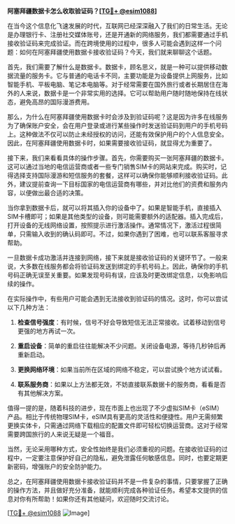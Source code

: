 **阿塞拜疆数据卡怎么收取验证码？[[TG💪+ @esim1088](https://t.me/s/esim1088)]**

在当今这个信息化飞速发展的时代，互联网已经深深融入了我们的日常生活。无论是办理银行卡、注册社交媒体账号，还是开通新的网络服务，我们都需要通过手机接收验证码来完成验证。而在跨境使用的过程中，很多人可能会遇到这样一个问题：如何在阿塞拜疆使用数据卡接收验证码？今天，我们就来聊聊这个话题。

首先，我们需要了解什么是数据卡。数据卡，顾名思义，就是一种可以提供移动数据流量的服务卡。它与普通的电话卡不同，主要功能是为设备提供上网服务，比如智能手机、平板电脑、笔记本电脑等。对于经常需要在国外旅行或者长期居住在海外的人来说，数据卡是一个非常实用的选择。它可以帮助用户随时随地保持在线状态，避免高昂的国际漫游费用。

那么，为什么在阿塞拜疆使用数据卡时会涉及到验证码呢？这是因为许多在线服务为了确保账户安全，会在用户登录或进行某些操作时发送验证码到用户的手机号码上。这种做法不仅可以防止未经授权的访问，还能有效保护用户的个人信息安全。因此，在阿塞拜疆使用数据卡时，如果需要接收验证码，就显得尤为重要了。

接下来，我们来看看具体的操作步骤。首先，你需要购买一张阿塞拜疆的数据卡。这可以通过当地的电信运营商或者一些专门销售SIM卡的网站来完成。购买时，记得选择支持国际漫游和短信服务的套餐，这样可以确保你能够顺利接收验证码。此外，建议提前查询一下目标国家的电信运营商有哪些，并对比他们的资费和服务内容，以便做出最合适的决策。

当你拿到数据卡后，就可以将其插入你的设备中了。如果是智能手机，直接插入SIM卡槽即可；如果是其他类型的设备，则可能需要额外的适配器。插入完成后，打开设备的无线网络设置，按照提示进行激活操作。通常情况下，激活过程很简单，只需输入收到的确认码即可。不过，如果你遇到了困难，也可以联系客服寻求帮助。

一旦数据卡成功激活并连接到网络，接下来就是接收验证码的关键环节了。一般来说，大多数在线服务都会将验证码发送到绑定的手机号码上。因此，确保你的手机号码正确无误至关重要。如果发现号码有误，应该及时更改绑定信息，以免影响后续的操作。

在实际操作中，有些用户可能会遇到无法接收到验证码的情况。这时，你可以尝试以下几种方法：

1. **检查信号强度**：有时候，信号不好会导致短信无法正常接收。试着移动到信号更强的地方再试一次。
   
2. **重启设备**：简单的重启往往能解决不少问题。关闭设备电源，等待几秒钟后再重新启动。
   
3. **更换网络环境**：如果当前所在区域的网络不稳定，可以尝试换个地方试试看。
   
4. **联系服务商**：如果以上方法都无效，不妨直接联系数据卡的服务商，看看是否有其他解决方案。

值得一提的是，随着科技的进步，现在市面上也出现了不少虚拟SIM卡（eSIM）产品。相比于传统物理SIM卡，eSIM具有更高的灵活性和便捷性。用户无需频繁更换实体卡，只需通过网络下载相应的配置文件即可轻松切换运营商。这对于经常需要跨国旅行的人来说无疑是一个福音。

当然，无论采用哪种方式，安全性始终是我们必须重视的问题。在接收验证码的过程中，一定要注意保护好自己的隐私，避免泄露任何敏感信息。同时，也要定期更新密码，增强账户的安全防护能力。

总之，在阿塞拜疆使用数据卡接收验证码并不是一件复杂的事情，只要掌握了正确的操作方法，并且做好充分准备，就能顺利完成各种验证任务。希望本文提供的信息对你有所帮助！如果你还有其他疑问，欢迎随时交流讨论。

[[TG💪+ @esim1088](https://t.me/s/esim1088) ![Image](https://i.postimg.cc/4NQfJmqS/Snipaste-2025-05-13-00-14-12.png)]